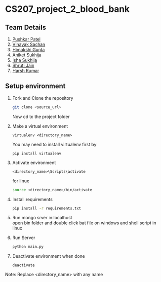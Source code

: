 # CS207_project_2_blood_bank
<!-- Insert your github ids in parenthesis -->
## Team Details
1. [Pushkar Patel](github.com/pushkar-dev)
2. [Vinayak Sachan](github.com/metavinayak)
3. [Himakshi Gupta]()
4. [Aniket Sukhija]()
5. [Isha Sukhija]()
6. [Shruti Jain]()
7. [Harsh Kumar]()

## Setup environment
1. Fork and Clone the repository
   ```bash
   git clone <source_url>
   ```
   Now cd to the project folder
2. Make a virtual environment
   ```
   virtualenv <directory_name>
    ```
    You may need to install virtualenv first by
    ```
    pip install virtualenv
    ```
3. Activate environment
    ```
    <directory_name>\Scripts\activate
    ```
    for linux
    ```bash
    source <directory_name>/bin/activate
    ```
4. Install requirements
    ```bash
    pip install -r requirements.txt
    ```
5. Run mongo srver in localhost<br> open bin folder and double click bat file on windows and shell script in linux 

6. Run Server
    ```bash
    python main.py
    ```
7. Deactivate environment when done
    ```
    deactivate
    ```
Note: Replace <directory_name> with any name

